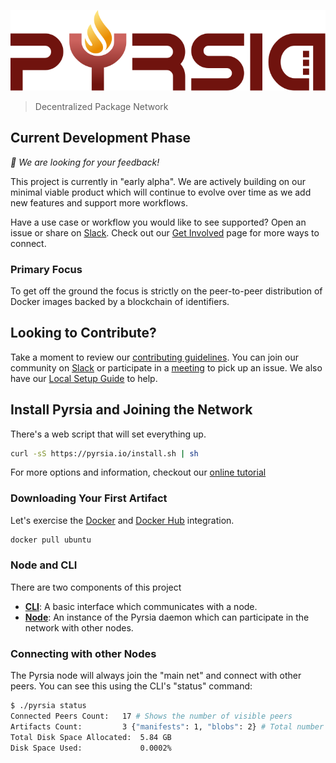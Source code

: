 ![logo](https://raw.githubusercontent.com/pyrsia/.github/main/images/logo-color.svg)

> Decentralized Package Network

## Current Development Phase

_📢 We are looking for your feedback!_

This project is currently in "early alpha". We are actively building on our minimal viable product which will continue
to evolve over time as we add new features and support more workflows.

Have a use case or workflow you would like to see supported? Open an issue or share on [Slack](https://openssf.slack.com/archives/C02RC7Y5EUV).
Check out our [Get Involved](https://pyrsia.io/docs/get_involved/) page for more ways to connect.

### Primary Focus

To get off the ground the focus is strictly on the peer-to-peer distribution of Docker images backed by a blockchain of identifiers.

## Looking to Contribute?

Take a moment to review our [contributing guidelines](https://github.com/pyrsia/.github/blob/main/contributing.md).
You can join our community on [Slack](https://openssf.slack.com/archives/C02RC7Y5EUV) or participate in a [meeting](https://pyrsia.io/events/) to pick up an issue. We also have our [Local Setup Guide](docs/local_dev_setup.md) to help.

## Install Pyrsia and Joining the Network

There's a web script that will set everything up.

```sh
curl -sS https://pyrsia.io/install.sh | sh
```

For more options and information, checkout our [online tutorial](https://pyrsia.io/guides/userguide/installation-and-support/ubuntu-installation/)

### Downloading Your First Artifact

Let's exercise the [Docker](https://www.docker.com/) and [Docker Hub](https://hub.docker.com/) integration.

```sh
docker pull ubuntu
```

### Node and CLI

There are two components of this project

-   **[CLI](pyrsia_cli/)**: A basic interface which communicates with a node.
-   **[Node](pyrsia_node/)**: An instance of the Pyrsia daemon which can participate in the network with other nodes.

### Connecting with other Nodes

The Pyrsia node will always join the "main net" and connect with other peers. You can see this using the CLI's "status" command:

```sh
$ ./pyrsia status
Connected Peers Count:   17 # Shows the number of visible peers
Artifacts Count:         3 {"manifests": 1, "blobs": 2} # Total number of artifacts cached locally
Total Disk Space Allocated:  5.84 GB
Disk Space Used:             0.0002%
```

